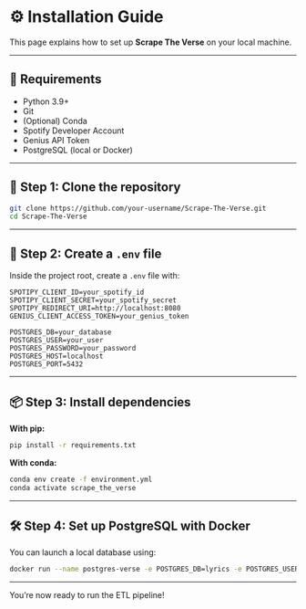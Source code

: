 # ⚙️ Installation Guide

This page explains how to set up **Scrape The Verse** on your local machine.

---

## 🧩 Requirements

- Python 3.9+
- Git
- (Optional) Conda
- Spotify Developer Account
- Genius API Token
- PostgreSQL (local or Docker)

---

## 📝 Step 1: Clone the repository

```bash
git clone https://github.com/your-username/Scrape-The-Verse.git
cd Scrape-The-Verse
```

---

## 🔐 Step 2: Create a `.env` file

Inside the project root, create a `.env` file with:

```dotenv
SPOTIPY_CLIENT_ID=your_spotify_id
SPOTIPY_CLIENT_SECRET=your_spotify_secret
SPOTIPY_REDIRECT_URI=http://localhost:8080
GENIUS_CLIENT_ACCESS_TOKEN=your_genius_token

POSTGRES_DB=your_database
POSTGRES_USER=your_user
POSTGRES_PASSWORD=your_password
POSTGRES_HOST=localhost
POSTGRES_PORT=5432
```

---

## 📦 Step 3: Install dependencies

**With pip:**

```bash
pip install -r requirements.txt
```

**With conda:**

```bash
conda env create -f environment.yml
conda activate scrape_the_verse
```

---

## 🛠 Step 4: Set up PostgreSQL with Docker

You can launch a local database using:

```bash
docker run --name postgres-verse -e POSTGRES_DB=lyrics -e POSTGRES_USER=verse_user -e POSTGRES_PASSWORD=yourpass -p 5432:5432 -d postgres
```

---

You’re now ready to run the ETL pipeline!